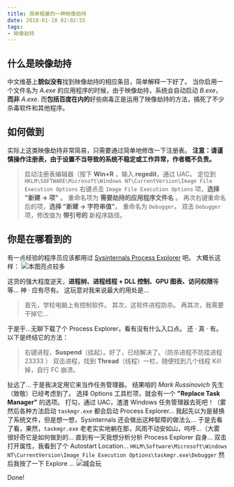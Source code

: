 ```yaml
---
title: 简单粗暴的一种映像劫持
date: 2018-01-18 02:02:55
tags:
- 映像劫持
---
```


## 什么是映像劫持
中文维基上**貌似没有**找到映像劫持的相应条目，简单解释一下好了。
当你启用一个文件名为 *A.exe* 的应用程序的时候，由于映像劫持，系统会自动启动 *B.exe*，**而非** *A.exe*.
而**包括百度在内的**好些病毒正是运用了映像劫持的方法，搞死了不少杀毒软件和其他程序。

<!-- more -->

## 如何做到
实际上这类映像劫持非常简易，只需要通过简单地修改一下注册表。
**注意：请谨慎操作注册表，由于设置不当导致的系统不稳定或工作异常，作者概不负责。**
> 启动注册表编辑器（按下 **Win+R** ，输入 **regedit**，通过 UAC。
> 定位到 `HKLM\SOFTWARE\Microsoft\Windows NT\CurrentVersion\Image File Execution Options`
> 右键点击 `Image File Execution Options` 项，**选择 "新建 -> 项"** 。
> 重命名项为 **需要劫持的应用程序文件名** 。
> 再次右键重命名后的项，**选择 "新建 -> 字符串值"**。
> 重命名为 `Debugger`。
> 双击 `Debugger` 项，修改值为 **带引号的** 新程序路径。

## 你是在哪看到的
有一点经验的程序员应该都用过 [Sysinternals Process Explorer][1] 吧。
大概长这样：
![本图亮点较多][2]

这货的强大程度逆天，**进程树、进程线程 + DLL 控制、GPU 图表、访问权限**等等...
神 · 应有尽有。
这玩意对我来说最大的用处是...

> 首先，学校电脑上有控制软件。
> 其次，这软件进程防杀。
> 再其次，我需要干掉它...

于是乎...无聊下载了个 Process Explorer，看有没有什么入口点。
还 · 真 · 有。
以下是终结它的方法：

> 右键进程，**Suspend**（挂起）。好了，已经解决了。（防杀进程不防挂进程 23333 ）
> 双击进程，找到 **Thread**（线程）一栏，随便找到几个线程 Kill 掉，自行 FC 崩溃。

扯远了...
于是我决定用它来当作任务管理器。
结果咱的 *Mark Russinovich* 先生（致敬）已经考虑到了。
选择 Options 工具栏项，就会有一个 **"Replace Task Manager"** 的选项。
打勾，通过 UAC，渣渣 Windows 任务管理器去死吧！（雾
然后各种方法启动 `taskmgr.exe` 都会启动 Process Explorer...
我起先以为是替换了系统文件，但是想一想，Sysinternals 还会做出这种智障的做法么...
于是去看了看，果然，`taskmgr.exe` 老老实实地躺在那，风雨不动安如山，呜呼...（大雾
很好奇它是如何做到的...
直到有一天我想分析分析 Process Explorer 自身...
双击打开属性，我看到了个 Autostart Location...
`HKLM\Software\Microsoft\Windows NT\CurrentVersion\Image File Execution Options\taskmgr.exe\Debugger`
然后我按了一下 Explore ...
![城会玩][3]

Done!

  [1]: https://technet.microsoft.com/en-us/sysinternals/processexplorer.aspx
  [2]: https://static.elepover.com/blog/procexp.webp
  [3]: https://static.elepover.com/blog/regedit-procexp.webp
  [4]: https://static.elepover.com/blog/chrome-ie.gif